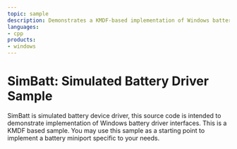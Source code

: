 ```yaml
---
topic: sample
description: Demonstrates a KMDF-based implementation of Windows battery driver interfaces.
languages:
- cpp
products:
- windows
---
```


<!---
    name: Simulated Battery Driver Sample
    platform: KMDF
    language: cpp
    category: Battery Power
    description: Demonstrates a KMDF-based implementation of Windows battery driver interfaces.
    samplefwlink: http://go.microsoft.com/fwlink/p/?LinkId=620188
--->

# SimBatt: Simulated Battery Driver Sample

SimBatt is simulated battery device driver, this source code is intended to demonstrate implementation of Windows battery driver interfaces. This is a KMDF based sample. You may use this sample as a starting point to implement a battery miniport specific to your needs.